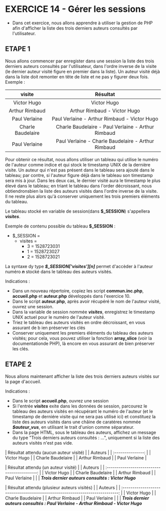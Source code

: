 #   EXERCICE 14 - Gérer les sessions  #

* Dans cet exercice, nous allons apprendre à utiliser la gestion de PHP afin d'afficher la liste des trois derniers auteurs consultés par l'utilisateur.

## ETAPE 1

Nous allons commencer par enregister dans une session la liste des trois derniers auteurs consultés par l'utilisateur, dans l'ordre inverse de la visite (le dernier auteur visité figure en premier dans la liste). Un auteur visité déjà dans la liste doit remonter en tête de liste et ne pas y figurer deux fois.
Exemple : 
    
|      visite       |                      Résultat                      |
| :---------------: | :------------------------------------------------: |
|    Victor Hugo    |                    Victor Hugo                     |
|  Arthur Rimbaud   |            Arthur Rimbaud - Victor Hugo            |
|   Paul Verlaine   |    Paul Verlaine - Arthur Rimbaud - Victor Hugo    |
| Charle Baudelaire | Charle Baudelaire - Paul Verlaine - Arthur Rimbaud |
|   Paul Verlaine   | Paul Verlaine - Charle Baudelaire - Arthur Rimbaud |

Pour obtenir ce résultat, nous allons utiliser un tableau qui utilise le numéro de l'auteur comme indice et qui stock le timestamp UNIX de la dernière visite. Un auteur qui n'est pas présent dans le tableau sera ajouté dans le tableau; par contre, si l'auteur figure déjà dans le tableau son timestamp sera mis à jour. Dans les deux cas, le dernier visité aura le timestamp le plus élevé dans le tableau; en triant le tableau dans l'order décroissant, nous obtiendronsbien la liste des auteurs visités dans l'ordre inverse de la visite. Il ne reste plus alors qu'à conserver uniquement les trois premiers éléments du tableau.

Le tableau stocké en variable de session(dans **$_SESSION**) s'appellera ***visites***.

Exemple de contenu possible du tableau **$_SESSION** : 
* $_SESSION =
  * visites =
    * 3 = 1528723031
    * 1 = 1528723027
    * 2 = 1528723021

La syntaxe dy type ***$_SESSION['visites'][n]*** permet d'accèder à l'auteur numéro ***n*** stocké dans le tableau des auteurs visités.

Indications : 
  - Dans un nouveau répertoire, copiez les script **commun.inc.php**, **accueil.php** et **auteur.php** développés dans l'exercice 10.
  - Dans le script **auteur.php**, après avoir récupéré le nom de l'auteur visité, ouvrez une session.
  - Dans la variable de session nommée ***visites***, enregistrez le timestamp UNIX actuel pour le numéro de l'auteur visité.
  - Triez le tableau des auteurs visités en ordre décroissant, en vous assurant de b ien préserver les clés
  - Conserver uniquement les premiers éléments du tableau des auteurs  visités; pour cela, vous pouvez utiliser la fonction **array_slice** (voir la documentationde PHP), là encore en vous assurant de bien préserver les clés. 

## ETAPE 2

Nous allons maintenant afficher la liste des trois derniers auteurs visités sur la page d'accueil.

Indications : 
  - Dans le script **accueil.php**, ouvrez une session
  - Si l'entrée ***visites*** exite dans les données de session, parcourez le tableau des auteurs visités en récupérant le numéro de l'auteur (et le timestamp de derniére visite qui ne sera pas utilisé ici) et constituez la liste des auteurs visités dans une châine de caratéres nommée ***$auteur_vus***, en utilisant le trait d'union comme séparateur. 
  - Dans la page HTML, sous le tableau des auteurs, affichez un message du type "Trois derniers auteurs consultés : ...", uniquement si la liste des auteurs visités n'est pas vide.

| Résultat attendu (aucun auteur visité) |
|      Auteurs      |
| :---------------: |
|    Victor Hugo    |
| Charle Baudelaire |
|  Arthur Rimbaud   |
|   Paul Verlaine   |


|      Résultat attendu (un auteur visité)      |
|                    Auteurs                    |
| :-------------------------------------------: |
|                  Victor Hugo                  |
|               Charle Baudelaire               |
|                Arthur Rimbaud                 |
|                 Paul Verlaine                 |
|                                               |
***Trois dernier auteurs consultés : Victor Hugo***

|                  Résultat attendu (plusieur auteurs visités)                   |
|                                    Auteurs                                     |
| :----------------------------------------------------------------------------: |
|                                  Victor Hugo                                   |
|                               Charle Baudelaire                                |
|                                 Arthur Rimbaud                                 |
|                                 Paul Verlaine                                  |
|                                                                                |
***Trois dernier auteurs consultés : Paul Verlaine - Arthur Rimbaud - Victor Hugo***
